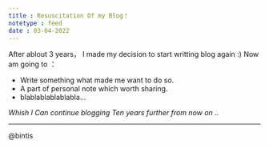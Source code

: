 ```yaml
---
title : Resuscitation Of my Blog！
notetype : feed
date : 03-04-2022
---
```


After ablout 3 years， I made my decision to start writting blog  again :) 
Now am going to ：

- Write something what made me want to do so.
- A part of personal note which worth sharing.
- blablablablablabla...

*Whish I Can continue blogging Ten years further from now on ..*





---
@bintis